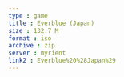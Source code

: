 ```yaml
---
type : game
title : Everblue (Japan)
size : 132.7 M
format : iso
archive : zip
server : myrient
link2 : Everblue%20%28Japan%29
---
```

